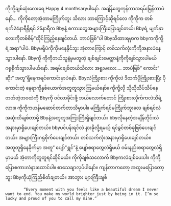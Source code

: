 ကိုကို့ချစ်ဆုံးလေးရေ Happy 4 monthsaryပါနော်. အချိန်တွေကုန်တာအရမ်းမြန်တာပဲနော်… ကိုကိုတော့အဲ့တာမကြိုက်ဘူး သိလား ဘာကြောင့်ဆိုရင်လေ ကိုကိုက တစ်ရက်24နာရီရှိရင် 25နာရီက Bbyနဲ့ စကားတွေအများကြီးပြောချင်တယ်၊ Bbyရဲ့ မျက်နှာလေးကိုတစ်စိမ့်”ထိုင်ကြည့်နေချင်တယ်. ဘာပဲဖြစ်”ပါ Bbyသိထားရမှာက bbyကကိုကို့ရဲ့အရာ”ပါပဲ. Bbyမရှိပဲကိုကိုမနေနိုင်ဘူး အဲ့တာကြောင့် တစ်သက်လုံးကိုကို့အနားပဲနေသွားပါနော်. Bbyကို ကိုကိုဘယ်သူနဲ့မှမတူတဲ့ ချစ်ချင်းမေတ္တာနဲ့ကိုကိုချစ်သွားပါမယ် ဂရုစိုက်သွားပါမယ်နော်. အရမ်းချစ်တယ်သိလား အရူးမလေး…. ဘာပဲဖြစ်” ကောင်း” ဆိုး” အတူ”ရှိနေကရင်ကောင်းမှာပဲနော်. Bbyလဲကြိုးစား ကိုကိုလဲ ဒီထက်ပိုကြိုးစားပြီး ပိုကောင်းတဲ့ နေရာကိုနှစ်ယောက်အတူတူသွားကြမယ်နော်။ ကိုကို့လို သိုသိုသိပ်သိပ်နေတတ်တဲ့ဘဝထဲကို Bbyကို ဝင်လာခိုင်းဖို့ ဘယ်လောက်တောင် ကြိုးစားလိုက်ကလဲသိရဲ့လား။ ကိုကိုကဟန်မဆောင်တက်တာသိမှာပါ။ မကြိုက်ရင်မကြိုက်ဘူးလေ ချစ်ရင်လဲအဆုံးထိချစ်တာမို့ Bbyနဲ့အတူတူအကြာကြီးရှိချင်တယ်။ bbyလိုနေတဲ့အချိန်တိုင်းလဲ အနားမှာရှိပေးချင်တယ်။ bbyပင်ပန်းရင်လဲ နားခိုလို့ရမယ့် ရင်ခွင်တစ်ခုဖြစ်ပေးချင်တယ်။ အများကြီးဂရုစိုက်ပေးချင်တယ်။ တစ်သက်လုံးအနားမှာရှိပေးချင်တယ်။ အတူတူရှိနေခိုက်မှာ အတူ” ပျော်”ရွှင်”နဲ့ ပျော်စရာတွေလဲရှိမယ် ဝမ်းနည်းစရာတွေလဲရှိမှာမယ် အဲ့တာကိုတူတူရင်ဆိုင်မယ်။ ကိုကိုချစ်သလောက် Bbyကလဲချစ်ပေးပါ။ ကိုကို့ပြောစကားလဲနားထောင်ပါ။ စာသေချာလုပ်ပါနော်။ ကျန်တာကတော့ အထူးမပြောတော့ဘူး Bbyကိုယုံကြည်စိတ်ချတယ်။ အာဘွား များကြီးချစ်

            “Every moment with you feels like a beautiful dream I never want to end. You make my world brighter just by being in it. I’m so lucky and proud of you to call my mine.”

